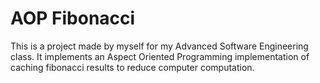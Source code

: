 # AOP Fibonacci
This is a project made by myself for my Advanced Software Engineering class. It implements an Aspect Oriented Programming implementation of caching fibonacci results to reduce computer computation.
